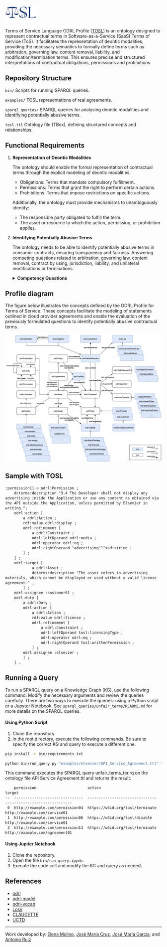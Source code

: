 <img src="img/tosl_logo.svg" alt="TOSL Logo" width="100px"/>

Terms of Service Language ODRL Profile ([TOSL](w3id.org/tosl/)) is an ontology designed to represent contractual terms in Software-as-a-Service (SaaS) Terms of Service (ToS). It facilitates the representation of deontic modalities, providing the necessary semantics to formally define terms such as arbitration, governing law, content removal, liability, and modification/termination terms. This ensures precise and structured interpretations of contractual obligations, permissions and prohibitions.

## Repository Structure

`bin/`
Scripts for running SPARQL queries.

`examples/`
TOSL representations of real agreements.

`sparql_queries/`
SPARQL queries for analysing deontic modalities and identifying potentially abusive terms.

`tosl.ttl`
Ontology file (TBox), defining structured concepts and relationships.

## Functional Requirements 
1. **Representation of Deontic Modalities**

    The ontology should enable the formal representation of contractual terms through the explicit modeling of deontic modalities:

    - Obligations: Terms that mandate compulsory fulfillment.
    - Permissions: Terms that grant the right to perform certain actions.
    - Prohibitions: Terms that impose restrictions on specific actions.

    Additionally, the ontology must provide mechanisms to unambiguously identify:

    - The responsible party obligated to fulfill the term.
    - The asset or resource to which the action, permission, or prohibition applies.


2. **Identifying Potentially Abusive Terms**

    The ontology needs to be able to identify potentially abusive terms in consumer contracts, ensuring transparency and fairness. Answering competing questions related to arbitration, governing law, content removal, contract by using, jurisdiction, liability, and unilateral modifications or terminations. 
    
    <details>
    <summary><strong>Competency Questions</strong></summary>

    **Arbitration**

    - Is participation in arbitration fully optional for the consumer?
    - Does the arbitration term make arbitration mandatory before any court action can be taken?
    - Does the arbitration term require arbitration to take place in another country?
    - Is the arbitration process based on established law, or is it solely at the arbitrator's discretion?

    ---
    **Governing Law**

    - Is the governing law fixed (e.g., US federal law) and not the same as the consumer's country of residence?

    ---
    **Content Removal**

    - Can the service provider remove the consumer's content?
    - Are specific reasons for content removal explicitly stated in the contract?
    - Does the service provider have full discretion to remove content without providing reasons?
    - Is prior notice required to be given to the user before content removal?
    - Can the consumer retrieve the content before removal?

    ---
    **Contract by Using**

    - In what ways does the consumer provide consent to the terms of a contract?
    - Is the user legally bound by terms just by using the service?

    ---
    **Jurisdictions**

    - Does the contract specify jurisdiction for dispute resolution?
    - Does the jurisdiction term require dispute resolution in a different city, state, or country from the consumer's residence?

    ---
    **Limitation of Liability**

    - Does the contract state that the provider is liable for any damages or losses?
    - Is the provider not liable for damages incurred by malware or harmful software, as stated in the contract?
    - Does the contract contain blanket phrases like "to the fullest extent permissible by law" to limit liability?
    - Are there provisions in the contract where the provider disclaims liability for physical injuries, health issues, or loss of life?
    - Does the contract attempt to exempt the provider from liability for gross negligence or intentional damage?

    ---
    **Unilateral Modification**

    - Is the provider allowed to modify the contract unilaterally?
    - Does the contract require the provider to give notice before making changes?
    - Can the consumer terminate the contract if they disagree with the changes made by the provider?

    ---
    **Unilateral Termination**

    - Can the provider terminate the contract unilaterally? 
    - Does it specify specific causes, or termination is allowed without justified cause?
    - Is the provider required to give notice before terminating the contract?

    </details>

## Profile diagram
The figure below illustrates the concepts defined by the ODRL Profile for Terms of Service. These concepts facilitate the modeling of statements outlined in cloud provider agreements and enable the evaluation of the previously formulated questions to identify potentially abusive contractual terms.

![ontology_model](img/tosl_model.png)


## Sample with TOSL

```turtle
:permission11 a odrl:Permission ;
    dcterms:description "3.4 The Developer shall not display any advertising inside the Application or use any content as obtained via the API outside the Application, unless permitted by Elsevier in writing.";
    odrl:action [
        a odrl:Action ;
        rdf:value odrl:display ;
        odrl:refinement [
            a odrl:Constraint ;
            odrl:leftOperand odrl:media ;
            odrl:operator odrl:eq ;
            odrl:rightOperand "advertising"^^xsd:string ;
        ] ;
    ] ;
    odrl:target [
            a odrl:Asset ;
            dcterms:description "The asset refers to advertising materials, which cannot be displayed or used without a valid license agreement." ;
        ] ;    
    odrl:assignee :customer01 ;
    odrl:duty [
        a odrl:Duty ;
        odrl:action [
            a odrl:Action ;
            rdf:value odrl:license ;
            odrl:refinement [
                a odrl:Constraint ;
                odrl:leftOperand tosl:licensingType ;
                odrl:operator odrl:eq ;
                odrl:rightOperand tosl:writtenPermission ;
            ] ;
        odrl:assignee :elsevier ;
        ] ;
    ] .
```

## Running a Query

To run a SPARQL query on a Knowledge Graph (KG), use the following command. Modify the necessary arguments and review the queries carefully. There are two ways to execute the queries: using a Python script or a Jupyter Notebook. See `sparql_queries/unfair_terms/README.md` for more details on the SPARQL queries.

#### Using Python Script
1. Clone the repository.
2. In the root directory, execute the following commands. Be sure to specify the correct KG and query to execute a different one.


```bash
pip install -r bin/requirements.txt 
```

```bash
python bin/run_query.py "examples/elsevier/API_Service_Agreement.ttl" "$(cat sparql_queries/unfair_terms/termination.rq)" --format ttl
```

This command executes the SPARQL query unfair_terms_ter.rq on the ontology file API Service Agreement.ttl and returns the result.

```plaintext
    permission                       action                           target
--  -------------------------------  -------------------------------  ------------------------------
 0  http://example.com/permission04  https://w3id.org/tosl/terminate  http://example.com/service01
 1  http://example.com/permission06  https://w3id.org/tosl/disable    http://example.com/service01
 2  http://example.com/permission13  https://w3id.org/tosl/terminate  http://example.com/agreement01
````

#### Using Jupiter Notebook
1. Clone the repository.
2. Open the file `bin/run_query.ipynb`.
3. Execute the code cell and modify the KG and query as needed.

## References

- [odrl](https://w3c.github.io/odrl/)
- [odrl-model](https://www.w3.org/TR/odrl-model/)
- [odrl-vocab](https://www.w3.org/TR/odrl-vocab/)
- [Loss](https://link.springer.com/article/10.1007/s10603-015-9303-7)
- [CLAUDETTE](https://link.springer.com/article/10.1007/s10506-019-09243-2)
- [UCTD](https://eur-lex.europa.eu/legal-content/EN/TXT/?uri=celex%3A31993L0013)

-----------------------
Work developed by:
[Elena Molino](https://github.com/elenamolino),
[José María Cruz](https://github.com/cruzlorite),
[José María Garcia](https://github.com/josemgarcia), and
[Antonio Ruiz](https://github.com/antonioruizcortes)
